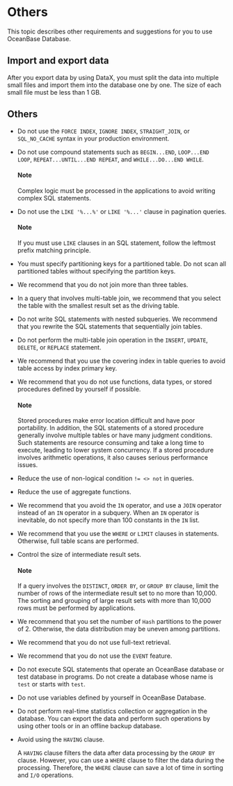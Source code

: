 # Others

This topic describes other requirements and suggestions for you to use OceanBase Database.

## Import and export data

After you export data by using DataX, you must split the data into multiple small files and import them into the database one by one. The size of each small file must be less than 1 GB.

## Others

* Do not use the `FORCE INDEX`, `IGNORE INDEX`, `STRAIGHT_JOIN`, or `SQL_NO_CACHE` syntax in your production environment.

* Do not use compound statements such as `BEGIN...END`, `LOOP...END LOOP`, `REPEAT...UNTIL...END REPEAT`, and `WHILE...DO...END WHILE`.

  <main id="notice" type='explain'>
    <h4>Note</h4>
    <p>Complex logic must be processed in the applications to avoid writing complex SQL statements. </p>
  </main>

* Do not use the `LIKE '%...%'` or `LIKE '%...'` clause in pagination queries.

  <main id="notice" type='explain'>
    <h4>Note</h4>
    <p>If you must use <code>LIKE</code> clauses in an SQL statement, follow the leftmost prefix matching principle. </p>
  </main>

* You must specify partitioning keys for a partitioned table. Do not scan all partitioned tables without specifying the partition keys.

* We recommend that you do not join more than three tables.

* In a query that involves multi-table join, we recommend that you select the table with the smallest result set as the driving table.

* Do not write SQL statements with nested subqueries. We recommend that you rewrite the SQL statements that sequentially join tables.

* Do not perform the multi-table join operation in the `INSERT`, `UPDATE`, `DELETE`, or `REPLACE` statement.

* We recommend that you use the covering index in table queries to avoid table access by index primary key.

* We recommend that you do not use functions, data types, or stored procedures defined by yourself if possible.

  <main id="notice" type='explain'>
    <h4>Note</h4>
    <p>Stored procedures make error location difficult and have poor portability. In addition, the SQL statements of a stored procedure generally involve multiple tables or have many judgment conditions. Such statements are resource consuming and take a long time to execute, leading to lower system concurrency. If a stored procedure involves arithmetic operations, it also causes serious performance issues.</p>
  </main>

* Reduce the use of non-logical condition `!= <> not` in queries.

* Reduce the use of aggregate functions.

* We recommend that you avoid the `IN` operator, and use a `JOIN` operator instead of an `IN` operator in a subquery. When an `IN` operator is inevitable, do not specify more than 100 constants in the `IN` list.

* We recommend that you use the `WHERE` or `LIMIT` clauses in statements. Otherwise, full table scans are performed.

* Control the size of intermediate result sets.

  <main id="notice" type='explain'>
    <h4>Note</h4>
    <p>If a query involves the <code>DISTINCT</code>, <code>ORDER BY</code>, or <code>GROUP BY</code> clause, limit the number of rows of the intermediate result set to no more than 10,000. The sorting and grouping of large result sets with more than 10,000 rows must be performed by applications. </p>
  </main>

* We recommend that you set the number of `Hash` partitions to the power of 2. Otherwise, the data distribution may be uneven among partitions.

* We recommend that you do not use full-text retrieval.

* We recommend that you do not use the `EVENT` feature.

* Do not execute SQL statements that operate an OceanBase database or test database in programs. Do not create a database whose name is `test` or starts with `test`.

* Do not use variables defined by yourself in OceanBase Database.

* Do not perform real-time statistics collection or aggregation in the database. You can export the data and perform such operations by using other tools or in an offline backup database.

* Avoid using the `HAVING` clause.

   A `HAVING` clause filters the data after data processing by the `GROUP BY` clause. However, you can use a `WHERE` clause to filter the data during the processing. Therefore, the `WHERE` clause can save a lot of time in sorting and `I/O` operations.

